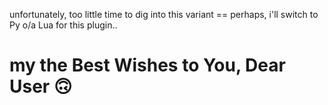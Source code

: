 unfortunately, too little time to dig into this variant == perhaps, i'll switch to Py o/a Lua for this plugin..
# my the Best Wishes to You, Dear User :upside_down_face:
